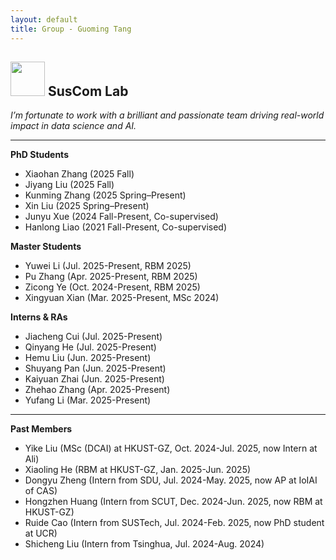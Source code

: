 ```yaml
---
layout: default
title: Group - Guoming Tang
---
```


## <img src="../img/suscomlab.png" height="55px"> SusCom Lab

_I’m fortunate to work with a brilliant and passionate team driving real-world impact in data science and AI._

---

**PhD Students**

- Xiaohan Zhang (2025 Fall)
- Jiyang Liu (2025 Fall)
- Kunming Zhang (2025 Spring–Present)
- Xin Liu (2025 Spring–Present)
- Junyu Xue (2024 Fall-Present, Co-supervised)
- Hanlong Liao (2021 Fall-Present, Co-supervised)

**Master Students**

- Yuwei Li (Jul. 2025-Present, RBM 2025)
- Pu Zhang (Apr. 2025-Present, RBM 2025)
- Zicong Ye (Oct. 2024-Present, RBM 2025)
- Xingyuan Xian (Mar. 2025-Present, MSc 2024)

**Interns & RAs**

- Jiacheng Cui (Jul. 2025-Present)
- Qinyang He (Jul. 2025-Present)
- Hemu Liu (Jun. 2025-Present)
- Shuyang Pan (Jun. 2025-Present)
- Kaiyuan Zhai (Jun. 2025-Present)
- Zhehao Zhang (Apr. 2025-Present)
- Yufang Li (Mar. 2025-Present)

---

**Past Members**

- Yike Liu (MSc (DCAI) at HKUST-GZ, Oct. 2024-Jul. 2025, now Intern at Ali)
- Xiaoling He (RBM at HKUST-GZ, Jan. 2025-Jun. 2025)
- Dongyu Zheng (Intern from SDU, Jul. 2024-May. 2025, now AP at IoIAI of CAS)
- Hongzhen Huang (Intern from SCUT, Dec. 2024-Jun. 2025, now RBM at HKUST-GZ)
- Ruide Cao (Intern from SUSTech, Jul. 2024-Feb. 2025, now PhD student at UCR)
- Shicheng Liu (Intern from Tsinghua, Jul. 2024-Aug. 2024)